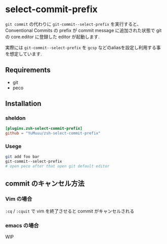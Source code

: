 # select-commit-prefix

`git commit` の代わりに `git-commit--select-prefix` を実行すると、Conventional Commits の prefix が commit message に追加された状態で git の core.editor に登録した editor が起動します.

実際には `git-commit--select-prefix` を `gcsp` などのaliasを設定し利用する事を想定しています.

## Requirements

- git
- peco

## Installation

### sheldon

```toml
[plugins.zsh-select-commit-prefix]
github = "YuMuuu/zsh-select-commit-prefix"
```

### Usege

```zsh
git add foo bar
git-commit--select-prefix
# open peco after that open git default editor
```

## commit のキャンセル方法

### Vim の場合

`:cq` / `:cquit` で vim を終了させると commit がキャンセルされる

### emacs の場合

WIP
